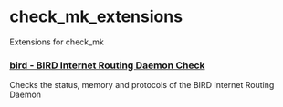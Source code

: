 check_mk_extensions
===================

Extensions for check_mk

### [bird - BIRD Internet Routing Daemon Check](bird/)
Checks the status, memory and protocols of the BIRD Internet Routing Daemon
